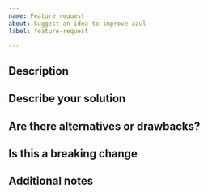 ```yaml
---
name: Feature request
about: Suggest an idea to improve azul
label: feature-request

---
```


## Description
<!--
A clear and concise description of what the current problem is.
Ex. "I have an issue when [...]"
-->

## Describe your solution
<!--
A clear and concise description of what you want to happen. Add any considered drawbacks.
-->

## Are there alternatives or drawbacks?
<!--
Are there alternative solutions for this feature? Are there drawbacks to the current state?
-->

## Is this a breaking change
<!--
Do people need to update their code when the new feature is implemented?
-->

## Additional notes

